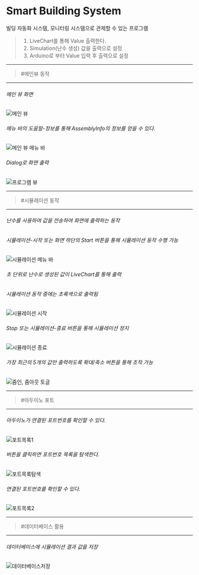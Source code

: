 # Smart Building System

빌딩 자동화 시스템, 모니터링 시스템으로 관제할 수 있는 프로그램
> 1. LiveChart를 통해 Value 출력한다.
> 2. Simulation(난수 생성) 값을 출력으로 설정
> 3. Arduino로 부터 Value 입력 후 출력으로 설정
****
>#메인뷰 동작
****
###### 메인 뷰 화면
![메인 뷰](/readmeFile/MainView.PNG)
###### 메뉴 바의 도움말-정보를 통해 AssemblyInfo의 정보를 얻을 수 있다.
![메인 뷰 메뉴 바](/readmeFile/ThisProgramViewMenuBar.PNG)
###### Dialog로 화면 출력
![프로그램 뷰](/readmeFile/ThisProgramView.PNG)
****
>#시뮬레이션 동작
****
###### 난수를 사용하여 값을 전송하여 화면에 출력하는 동작
###### 시뮬레이션-시작 또는 화면 하단의 Start 버튼을 통해 시뮬레이션 동작 수행 가능
![시뮬레이션 메뉴 바](/readmeFile/SimulationMenuBar.PNG)
###### 초 단위로 난수로 생성된 값이 LiveChart를 통해 출력
###### 시뮬레이션 동작 중에는 초록색으로 출력됨
![시뮬레이션 시작](/readmeFile/SimulationStart.PNG)
###### Stop 또는 시뮬레이션-종료 버튼을 통해 시뮬레이션 정지
![시뮬레이션 종료](/readmeFile/SimulationStop.PNG)
###### 가장 최근의 5개의 값만 출력하도록 확대/축소 버튼을 통해 조작 가능 
![줌인, 줌아웃 토글](/readmeFile/SimulationZoomIn.PNG)
****
>#아두이노 포트
****
###### 아두이노가 연결된 포트번호를 확인할 수 있다.
![포트목록1](/readmeFile/PortListNone.PNG)
###### 버튼을 클릭하면 포트번호 목록을 탐색한다.
![포트목록탐색](/readmeFile/PortListReset.PNG)
###### 연결된 포트번호를 확인할 수 있다.
![포트목록2](/readmeFile/PortListNew.PNG)
****
>#데이터베이스 활용
****
###### 데이터베이스에 시뮬레이션 결과 값을 저장
![데이터베이스저장](/readmeFile/DBDATA.PNG)
